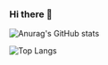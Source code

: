 ### Hi there 👋
![Anurag's GitHub stats](https://github-readme-stats.vercel.app/api?username=lakhaladnane&show_icons=true&theme=highcontrast)

![Top Langs](https://github-readme-stats.vercel.app/api/top-langs/?username=lakhaladnane&size_weight=0.5&count_weight=0.5)


<!--
**lakhaladnane/lakhaladnane** is a ✨ _special_ ✨ repository because its `README.md` (this file) appears on your GitHub profile.
![Adnane's GitHub stats](https://github-readme-stats.vercel.app/api?username=lakhaladnane&show_icons=true)
Here are some ideas to get you started:

- 🔭 I’m currently working on ...
- 🌱 I’m currently learning ...
- 👯 I’m looking to collaborate on ...
- 🤔 I’m looking for help with ...
- 💬 Ask me about ...
- 📫 How to reach me: ...
- 😄 Pronouns: ...
- ⚡ Fun fact: ...
-->
